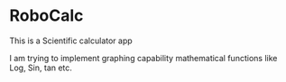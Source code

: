 # RoboCalc
This is a Scientific calculator app

I am trying to implement graphing capability mathematical functions like Log, Sin, tan etc.

